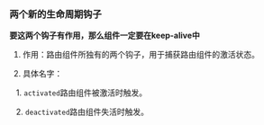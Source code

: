 ### 两个新的生命周期钩子
 
**要这两个钩子有作用，那么组件一定要在keep-alive中**
1. 作用：路由组件所独有的两个钩子，用于捕获路由组件的激活状态。

2. 具体名字：

   1. ```activated```路由组件被激活时触发。

   2. ```deactivated```路由组件失活时触发。